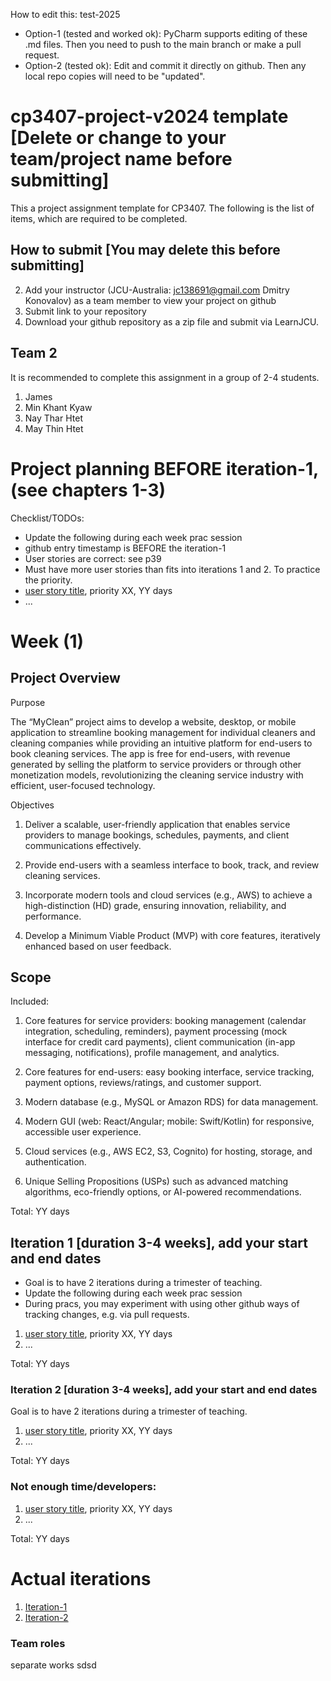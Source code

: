 
How to edit this: test-2025
* Option-1 (tested and worked ok): PyCharm supports editing of these .md files. Then you need to push to the main branch or make a pull request.
* Option-2 (tested ok): Edit and commit it directly on github. Then any local repo copies will need to be "updated".

# cp3407-project-v2024 template [Delete or change to your team/project name before submitting]

This a project assignment template for CP3407. 
The following is the list of items, which are required to be completed.

## How to submit [You may delete this before submitting]

2. Add your instructor (JCU-Australia: jc138691@gmail.com Dmitry Konovalov) as a team member to view your project on github
1. Submit link to your repository
2. Download your github repository as a zip file and submit via LearnJCU.

## Team 2

It is recommended to complete this assignment in a group of 2-4 students. 
1. James 
2. Min Khant Kyaw
3. Nay Thar Htet
4. May Thin Htet

# Project planning BEFORE iteration-1, (see chapters 1-3)
Checklist/TODOs: 
* Update the following during each week prac session
* github entry timestamp is BEFORE the iteration-1
* User stories are correct: see p39
* Must have more user stories than fits into iterations 1 and 2. To practice the priority.
* [user story title](./user_stories/user_story_01_title.md), priority XX, YY days 
* ...
# Week (1)
## Project Overview
Purpose

The “MyClean” project aims to develop a website, desktop, or mobile application to streamline booking management for individual cleaners and cleaning companies while providing an intuitive platform for end-users to book cleaning services. The app is free for end-users, with revenue generated by selling the platform to service providers or through other monetization models, revolutionizing the cleaning service industry with efficient, user-focused technology.

Objectives

1. Deliver a scalable, user-friendly application that enables service providers to manage bookings, schedules, payments, and client communications effectively.

2. Provide end-users with a seamless interface to book, track, and review cleaning services.

3. Incorporate modern tools and cloud services (e.g., AWS) to achieve a high-distinction (HD) grade, ensuring innovation, reliability, and performance.

4. Develop a Minimum Viable Product (MVP) with core features, iteratively enhanced based on user feedback.

## Scope

Included:

1. Core features for service providers: booking management (calendar integration, scheduling, reminders), payment processing (mock interface for credit card payments), client communication (in-app messaging, notifications), profile management, and analytics.

2. Core features for end-users: easy booking interface, service tracking, payment options, reviews/ratings, and customer support.

3. Modern database (e.g., MySQL or Amazon RDS) for data management.

4. Modern GUI (web: React/Angular; mobile: Swift/Kotlin) for responsive, accessible user experience.

5. Cloud services (e.g., AWS EC2, S3, Cognito) for hosting, storage, and authentication.

6. Unique Selling Propositions (USPs) such as advanced matching algorithms, eco-friendly options, or AI-powered recommendations.

Total: YY days


## Iteration 1 [duration 3-4 weeks], add your start and end dates 

* Goal is to have 2 iterations during a trimester of teaching.
* Update the following during each week prac session
* During pracs, you may experiment with using other github ways of tracking changes, e.g. via pull requests.

1. [user story title](./user_stories/user_story_01_title.md), priority XX, YY days 
2. ...

Total: YY days


### Iteration 2 [duration 3-4 weeks], add your start and end dates
Goal is to have 2 iterations during a trimester of teaching.
1. [user story title](./user_stories/user_story_01_title.md), priority XX, YY days 
2. ...

Total: YY days

### Not enough time/developers: 
1. [user story title](./user_stories/user_story_01_title.md), priority XX, YY days 
2. ...

Total: YY days

# Actual iterations
1. [Iteration-1](./iteration_1.md)
2. [Iteration-2](./iteration_2.md)


### Team roles
separate works
sdsd